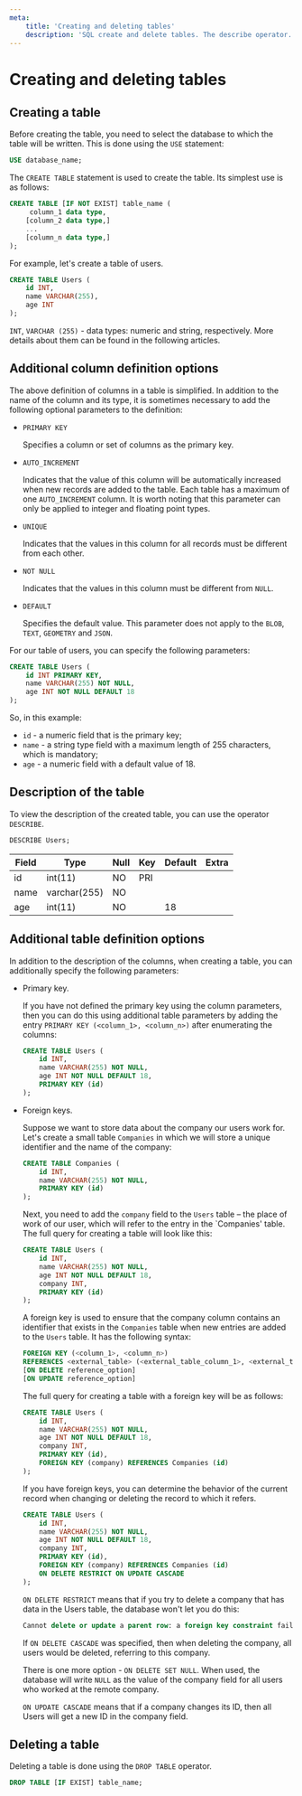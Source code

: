 ```yaml
---
meta:
    title: 'Creating and deleting tables'
    description: 'SQL create and delete tables. The describe operator.'
---
```


# Creating and deleting tables

## Creating a table

Before creating the table, you need to select the database to which the table will be written. This is done using the `USE` statement:

```sql
USE database_name;
```

The `CREATE TABLE` statement is used to create the table. Its simplest use is as follows:

```sql
CREATE TABLE [IF NOT EXIST] table_name (
     column_1 data type,
    [column_2 data type,]
    ...
    [column_n data type,]
);
```

For example, let's create a table of users.

```sql
CREATE TABLE Users (
    id INT,
    name VARCHAR(255),
    age INT
);
```

`INT`, `VARCHAR (255)` - data types: numeric and string, respectively. More details about them can be found in the following articles.

## Additional column definition options

The above definition of columns in a table is simplified. In addition to the name of the column and its type,
it is sometimes necessary to add the following optional parameters to the definition:

- `PRIMARY KEY`

  Specifies a column or set of columns as the primary key.

- `AUTO_INCREMENT`

  Indicates that the value of this column will be automatically increased when new records are added to the table. Each table has a maximum of one `AUTO_INCREMENT` column.
  It is worth noting that this parameter can only be applied to integer and floating point types.

- `UNIQUE`

  Indicates that the values in this column for all records must be different from each other.

- `NOT NULL`

  Indicates that the values in this column must be different from `NULL`.

- `DEFAULT`

  Specifies the default value. This parameter does not apply to the `BLOB`, `TEXT`, `GEOMETRY` and `JSON`.

For our table of users, you can specify the following parameters:

```sql
CREATE TABLE Users (
    id INT PRIMARY KEY,
    name VARCHAR(255) NOT NULL,
    age INT NOT NULL DEFAULT 18
);
```

So, in this example:

- `id` - a numeric field that is the primary key;
- `name` - a string type field with a maximum length of 255 characters, which is mandatory;
- `age` - a numeric field with a default value of 18.

## Description of the table

To view the description of the created table, you can use the operator `DESCRIBE`.

```sql
DESCRIBE Users;
```

| Field | Type         | Null | Key | Default | Extra |
| ----- | ------------ | ---- | --- | ------- | ----- |
| id    | int(11)      | NO   | PRI | <NULL>  |       |
| name  | varchar(255) | NO   |     | <NULL>  |       |
| age   | int(11)      | NO   |     | 18      |       |

## Additional table definition options

In addition to the description of the columns, when creating a table, you can additionally specify the following parameters:

- Primary key.

  If you have not defined the primary key using the column parameters, then you can do this using additional table parameters by adding the entry `PRIMARY KEY (<column_1>, <column_n>)` after enumerating the columns:

  ```sql
  CREATE TABLE Users (
      id INT,
      name VARCHAR(255) NOT NULL,
      age INT NOT NULL DEFAULT 18,
      PRIMARY KEY (id)
  );
  ```

- Foreign keys.

  Suppose we want to store data about the company our users work for. Let's create a small table `Companies` in which we will store a unique identifier and the name of the company:

  ```sql
  CREATE TABLE Companies (
      id INT,
      name VARCHAR(255) NOT NULL,
      PRIMARY KEY (id)
  );
  ```

  Next, you need to add the `company` field to the `Users` table – the place of work of our user, which will refer to the entry in the `Companies' table. The full query for creating a table will look like this:

  ```sql
  CREATE TABLE Users (
      id INT,
      name VARCHAR(255) NOT NULL,
      age INT NOT NULL DEFAULT 18,
      company INT,
      PRIMARY KEY (id)
  );
  ```

  A foreign key is used to ensure that the company column contains an identifier that exists in the `Companies` table when new entries are added to the `Users` table.
  It has the following syntax:

  ```sql
  FOREIGN KEY (<column_1>, <column_n>)
  REFERENCES <external_table> (<external_table_column_1>, <external_table_column_n>)
  [ON DELETE reference_option]
  [ON UPDATE reference_option]
  ```

  The full query for creating a table with a foreign key will be as follows:

  ```sql
  CREATE TABLE Users (
      id INT,
      name VARCHAR(255) NOT NULL,
      age INT NOT NULL DEFAULT 18,
      company INT,
      PRIMARY KEY (id),
      FOREIGN KEY (company) REFERENCES Companies (id)
  );
  ```

  If you have foreign keys, you can determine the behavior of the current record when changing or deleting the record to which it refers.

  ```sql
  CREATE TABLE Users (
      id INT,
      name VARCHAR(255) NOT NULL,
      age INT NOT NULL DEFAULT 18,
      company INT,
      PRIMARY KEY (id),
      FOREIGN KEY (company) REFERENCES Companies (id)
      ON DELETE RESTRICT ON UPDATE CASCADE
  );
  ```

  `ON DELETE RESTRICT` means that if you try to delete a company that has data in the Users table, the database won't let you do this:

  ```sql
  Cannot delete or update a parent row: a foreign key constraint fails
  ```

  If `ON DELETE CASCADE` was specified, then when deleting the company, all users would be deleted, referring to this company.

  There is one more option - `ON DELETE SET NULL`. When used, the database will write `NULL` as the value of the company field for all users who worked at the remote company.

  `ON UPDATE CASCADE` means that if a company changes its ID, then all Users will get a new ID in the company field.

## Deleting a table

Deleting a table is done using the `DROP TABLE` operator.

```sql
DROP TABLE [IF EXIST] table_name;
```
